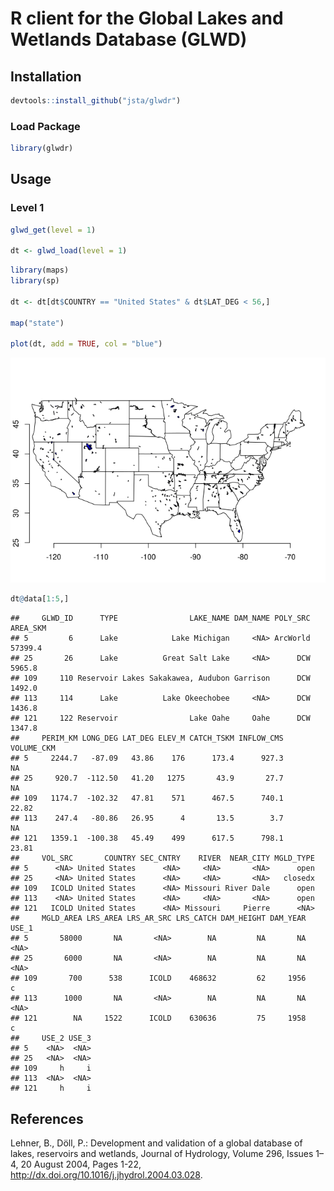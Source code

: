 
<!-- README.md is generated from README.Rmd. Please edit that file -->
R client for the Global Lakes and Wetlands Database (GLWD)
==========================================================

Installation
------------

``` r
devtools::install_github("jsta/glwdr")
```

### Load Package

``` r
library(glwdr)
```

Usage
-----

### Level 1

``` r
glwd_get(level = 1)

dt <- glwd_load(level = 1)
```

``` r
library(maps)
library(sp)

dt <- dt[dt$COUNTRY == "United States" & dt$LAT_DEG < 56,] 
 
map("state")

plot(dt, add = TRUE, col = "blue")
```

![](README_files/figure-markdown_github/unnamed-chunk-5-1.png)

``` r
dt@data[1:5,]
```

    ##     GLWD_ID      TYPE                LAKE_NAME DAM_NAME POLY_SRC AREA_SKM
    ## 5         6      Lake            Lake Michigan     <NA> ArcWorld  57399.4
    ## 25       26      Lake          Great Salt Lake     <NA>      DCW   5965.8
    ## 109     110 Reservoir Lakes Sakakawea, Audubon Garrison      DCW   1492.0
    ## 113     114      Lake          Lake Okeechobee     <NA>      DCW   1436.8
    ## 121     122 Reservoir                Lake Oahe     Oahe      DCW   1347.8
    ##     PERIM_KM LONG_DEG LAT_DEG ELEV_M CATCH_TSKM INFLOW_CMS VOLUME_CKM
    ## 5     2244.7   -87.09   43.86    176      173.4      927.3         NA
    ## 25     920.7  -112.50   41.20   1275       43.9       27.7         NA
    ## 109   1174.7  -102.32   47.81    571      467.5      740.1      22.82
    ## 113    247.4   -80.86   26.95      4       13.5        3.7         NA
    ## 121   1359.1  -100.38   45.49    499      617.5      798.1      23.81
    ##     VOL_SRC       COUNTRY SEC_CNTRY    RIVER  NEAR_CITY MGLD_TYPE
    ## 5      <NA> United States      <NA>     <NA>       <NA>      open
    ## 25     <NA> United States      <NA>     <NA>       <NA>   closedx
    ## 109   ICOLD United States      <NA> Missouri River Dale      open
    ## 113    <NA> United States      <NA>     <NA>       <NA>      open
    ## 121   ICOLD United States      <NA> Missouri     Pierre      <NA>
    ##     MGLD_AREA LRS_AREA LRS_AR_SRC LRS_CATCH DAM_HEIGHT DAM_YEAR USE_1
    ## 5       58000       NA       <NA>        NA         NA       NA  <NA>
    ## 25       6000       NA       <NA>        NA         NA       NA  <NA>
    ## 109       700      538      ICOLD    468632         62     1956     c
    ## 113      1000       NA       <NA>        NA         NA       NA  <NA>
    ## 121        NA     1522      ICOLD    630636         75     1958     c
    ##     USE_2 USE_3
    ## 5    <NA>  <NA>
    ## 25   <NA>  <NA>
    ## 109     h     i
    ## 113  <NA>  <NA>
    ## 121     h     i

References
----------

Lehner, B., Döll, P.: Development and validation of a global database of lakes, reservoirs and wetlands, Journal of Hydrology, Volume 296, Issues 1–4, 20 August 2004, Pages 1-22, <http://dx.doi.org/10.1016/j.jhydrol.2004.03.028>.
